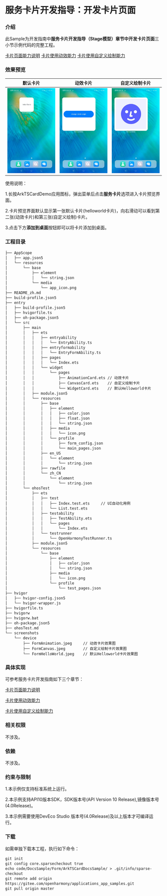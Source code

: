 # 服务卡片开发指导：开发卡片页面 

### 介绍

此Sample为开发指南中**服务卡片开发指导（Stage模型）**章节中**开发卡片页面**三小节示例代码的完整工程。

[卡片页面能力说明](https://gitee.com/openharmony/docs/blob/master/zh-cn/application-dev/application-models/arkts-ui-widget-page-overview.md)
[卡片使用动效能力](https://gitee.com/openharmony/docs/blob/master/zh-cn/application-dev/form/arkts-ui-widget-page-animation.md)
[卡片使用自定义绘制能力](https://gitee.com/openharmony/docs/blob/master/zh-cn/application-dev/form/arkts-ui-widget-page-custom-drawing.md)

### 效果预览
|默认卡片|动效卡片|自定义绘制卡片|
|--------------------------------|--------------------------------|--------------------------------|
|![FormHelloWorld](./screenshots/device/FormHelloWorld.jpeg)|![FormAnimation](./screenshots/device/FormAnimation.jpeg)|![FormCanvas](./screenshots/device/FormCanvas.jpeg)|

使用说明：

1.长按ArkTSCardDemo应用图标，弹出菜单后点击**服务卡片**选项进入卡片预览界面。

2.卡片预览界面默认显示第一张默认卡片(helloworld卡片)，向右滑动可以看到第二张(动效卡片)和第三张(自定义绘制)卡片。

3.点击下方**添加到桌面**按钮即可以将卡片添加到桌面。


### 工程目录
```shell
├── AppScope
│   ├── app.json5
│   └── resources
│       └── base
│           ├── element
│           │   └── string.json
│           └── media
│               └── app_icon.png
├── README_zh.md
├── build-profile.json5
├── entry
│   ├── build-profile.json5
│   ├── hvigorfile.ts
│   ├── oh-package.json5
│   └── src
│       ├── main
│       │   ├── ets
│       │   │   ├── entryability
│       │   │   │   └── EntryAbility.ts
│       │   │   ├── entryformability
│       │   │   │   └── EntryFormAbility.ts
│       │   │   ├── pages
│       │   │   │   └── Index.ets
│       │   │   └── widget
│       │   │       └── pages
│       │   │           ├── AnimationCard.ets // 动效卡片
│       │   │           ├── CanvasCard.ets    // 自定义绘制卡片
│       │   │           └── WidgetCard.ets    // 默认Helloworld卡片
│       │   ├── module.json5
│       │   └── resources
│       │       ├── base
│       │       │   ├── element
│       │       │   │   ├── color.json
│       │       │   │   ├── float.json
│       │       │   │   └── string.json
│       │       │   ├── media
│       │       │   │   └── icon.png
│       │       │   └── profile
│       │       │       ├── form_config.json
│       │       │       └── main_pages.json
│       │       ├── en_US
│       │       │   └── element
│       │       │       └── string.json
│       │       ├── rawfile
│       │       └── zh_CN
│       │           └── element
│       │               └── string.json
│       └── ohosTest
│           ├── ets
│           │   ├── test
│           │   │   ├── Index.test.ets     // UI自动化用例
│           │   │   └── List.test.ets
│           │   ├── testability
│           │   │   ├── TestAbility.ets
│           │   │   └── pages
│           │   │       └── Index.ets
│           │   └── testrunner
│           │       └── OpenHarmonyTestRunner.ts
│           ├── module.json5
│           └── resources
│               └── base
│                   ├── element
│                   │   ├── color.json
│                   │   └── string.json
│                   ├── media
│                   │   └── icon.png
│                   └── profile
│                       └── test_pages.json
├── hvigor
│   ├── hvigor-config.json5
│   └── hvigor-wrapper.js
├── hvigorfile.ts
├── hvigorw
├── hvigorw.bat
├── oh-package.json5
├── ohosTest.md
└── screenshots
    └── device
        ├── FormAnimation.jpeg     // 动效卡片效果图
        ├── FormCanvas.jpeg        // 自定义绘制卡片效果图
        └── FormHelloWorld.jpeg    // 默认Helloworld卡片效果图
```

### 具体实现

可参考服务卡片开发指南如下三个章节：

[卡片页面能力说明](https://gitee.com/openharmony/docs/blob/master/zh-cn/application-dev/application-models/arkts-ui-widget-page-overview.md)

[卡片使用动效能力](https://gitee.com/openharmony/docs/blob/master/zh-cn/application-dev/form/arkts-ui-widget-page-animation.md)

[卡片使用自定义绘制能力](https://gitee.com/openharmony/docs/blob/master/zh-cn/application-dev/form/arkts-ui-widget-page-custom-drawing.md)

### 相关权限

不涉及。

### 依赖

不涉及。

### 约束与限制

1.本示例仅支持标准系统上运行。

2.本示例支持API10版本SDK，SDK版本号(API Version 10 Release),镜像版本号(4.0Release)。

3.本示例需要使用DevEco Studio 版本号(4.0Release)及以上版本才可编译运行。

### 下载

如需单独下载本工程，执行如下命令：

```shell
git init
git config core.sparsecheckout true
echo code/DocsSample/Form/ArkTSCardDocsSample/ > .git/info/sparse-checkout
git remote add origin https://gitee.com/openharmony/applications_app_samples.git
git pull origin master
```
